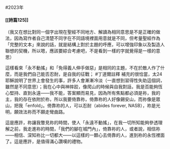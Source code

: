 #2023年 
#### [[詩篇125]]

（我又在想比對同一個字出現在聖經不同地方、解讀為相同意思是不是正確的做法，因為寫作者自己清楚不同字在不同語境裡面用意就是不同，但考量聖經作為「完整的文本」來說的話，就是結構上對於主題的呼應，可以增強印象以及製造人聯想的契機，所以嗯，應該要綜合考慮吧，不是看到一樣的字就覺得是一樣的意思）

這樣看來「永不動搖」和「免得義人伸手做惡」是相同的主題，不在於敵人作了什麼，而是我們自己能否忍耐，是自我的征戰； #丁道爾註釋 補充的很恰當，太24耶穌說明了世界上會發生的事，許多人會漸漸冷淡（一直想到習得性失助這個詞，雖然是不同意思）；我在心中與神摔跤，像爬山的時候與自我對話，我是否能夠恆心堅持、直到永遠——我不能，答案顯而易見，因為所有焦點都必須是祢，我的主，我的存在依附於祢，所以我要倚靠祢，倚靠祢的人好像錫安山，而祢像是眾山，把我「enfold」。倚靠祢的人，可以忍耐（abides forever, NASB），祢是光明，願效法祢而不願走彎曲路。

這是應許，祢讓我瞥見祢的時間，使人「永遠不動搖」，在我一切所知能夠參透理解之前，我走進祢的時間，「我們的腳在城門內」，倚靠祢的人，或者說，相信祢——相信、深知祢比一切都大——以這樣的一顆心去倚靠的人，進到祢的永恆裡面了。這是應許，是值得滿心讚嘆的禮物。